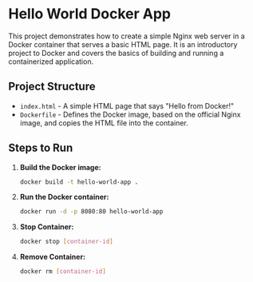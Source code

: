 # Hello World Docker App

This project demonstrates how to create a simple Nginx web server in a Docker container that serves a basic HTML page. It is an introductory project to Docker and covers the basics of building and running a containerized application.

## Project Structure

- `index.html` - A simple HTML page that says "Hello from Docker!"
- `Dockerfile` - Defines the Docker image, based on the official Nginx image, and copies the HTML file into the container.

## Steps to Run

1. **Build the Docker image:**
   ```bash
   docker build -t hello-world-app .

2. **Run the Docker container:**
   ```bash
   docker run -d -p 8080:80 hello-world-app

3. **Stop Container:**
   ```bash
   docker stop [container-id]

4. **Remove Container:**
   ```bash
   docker rm [container-id]
